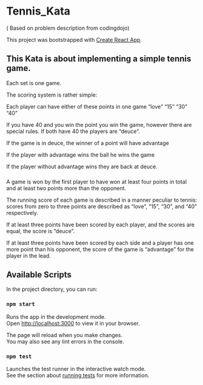 # Tennis_Kata
( Based on problem description from codingdojo)

This project was bootstrapped with [Create React App](https://github.com/facebook/create-react-app).


## This Kata is about implementing a simple tennis game. 
Each set is one game.

The scoring system is rather simple:

Each player can have either of these points in one game “love” “15” “30” “40”


If you have 40 and you win the point you win the game, however there are special rules.
If both have 40 the players are “deuce”.

If the game is in deuce, the winner of a point will have advantage

If the player with advantage wins the ball he wins the game

If the player without advantage wins they are back at deuce.

### 

A game is won by the first player to have won at least four points in total and at least two points more than the opponent.

The running score of each game is described in a manner peculiar to tennis: scores from zero to three points are described as “love”, “15”, “30”, and “40” respectively.

If at least three points have been scored by each player, and the scores are equal, the score is “deuce”.

If at least three points have been scored by each side and a player has one more point than his opponent, the score of the game is “advantage” for the player in the lead.

## Available Scripts

In the project directory, you can run:

### `npm start`

Runs the app in the development mode.\
Open [http://localhost:3000](http://localhost:3000) to view it in your browser.

The page will reload when you make changes.\
You may also see any lint errors in the console.

### `npm test`

Launches the test runner in the interactive watch mode.\
See the section about [running tests](https://facebook.github.io/create-react-app/docs/running-tests) for more information.